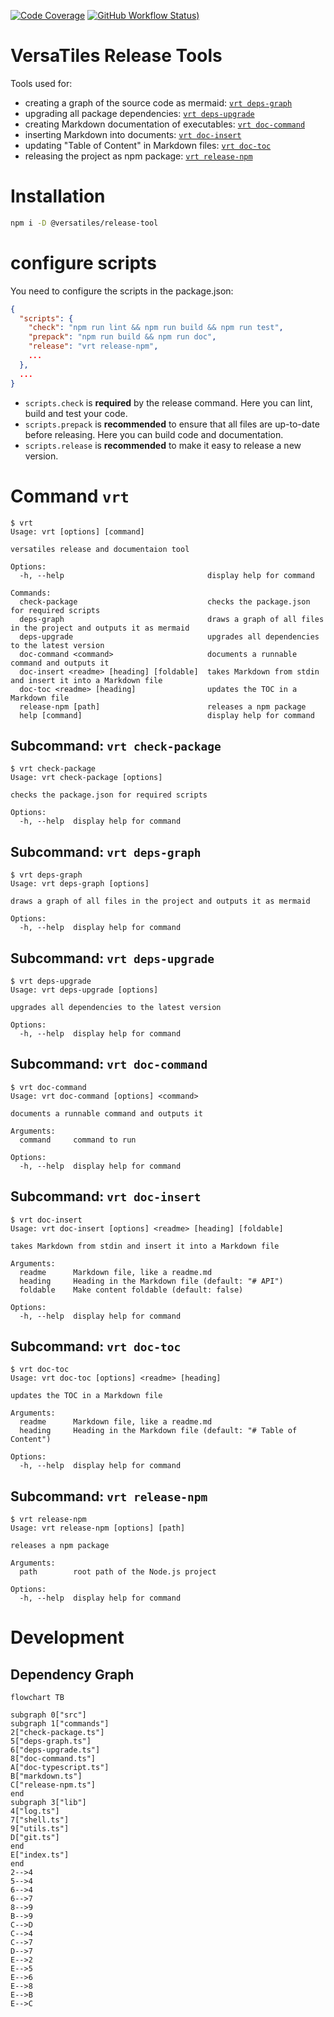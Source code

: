 [![Code Coverage](https://codecov.io/gh/versatiles-org/node-release-tool/branch/main/graph/badge.svg?token=IDHAI13M0K)](https://codecov.io/gh/versatiles-org/node-release-tool)
[![GitHub Workflow Status)](https://img.shields.io/github/actions/workflow/status/versatiles-org/node-release-tool/ci.yml)](https://github.com/versatiles-org/node-release-tool/actions/workflows/ci.yml)

# VersaTiles Release Tools

Tools used for:

* creating a graph of the source code as mermaid: [`vrt deps-graph`](#subcommand-vrt-deps-graph)
* upgrading all package dependencies: [`vrt deps-upgrade`](#subcommand-vrt-deps-upgrade)
* creating Markdown documentation of executables: [`vrt doc-command`](#subcommand-vrt-doc-command)
* inserting Markdown into documents: [`vrt doc-insert`](#subcommand-vrt-doc-insert)
* updating "Table of Content" in Markdown files: [`vrt doc-toc`](#subcommand-vrt-doc-toc)
* releasing the project as npm package: [`vrt release-npm`](#subcommand-vrt-release-npm)

# Installation

```bash
npm i -D @versatiles/release-tool
```

# configure scripts

You need to configure the scripts in the package.json:

```JSON
{
  "scripts": {
    "check": "npm run lint && npm run build && npm run test",
    "prepack": "npm run build && npm run doc",
    "release": "vrt release-npm",
    ...
  },
  ...
}
```

* `scripts.check` is **required** by the release command. Here you can lint, build and test your code.
* `scripts.prepack` is **recommended** to ensure that all files are up-to-date before releasing. Here you can build code and documentation.
* `scripts.release` is **recommended** to make it easy to release a new version.

# Command `vrt`

<!--- This chapter is generated automatically --->

```console
$ vrt
Usage: vrt [options] [command]

versatiles release and documentaion tool

Options:
  -h, --help                                display help for command

Commands:
  check-package                             checks the package.json for required scripts
  deps-graph                                draws a graph of all files in the project and outputs it as mermaid
  deps-upgrade                              upgrades all dependencies to the latest version
  doc-command <command>                     documents a runnable command and outputs it
  doc-insert <readme> [heading] [foldable]  takes Markdown from stdin and insert it into a Markdown file
  doc-toc <readme> [heading]                updates the TOC in a Markdown file
  release-npm [path]                        releases a npm package
  help [command]                            display help for command
```

## Subcommand: `vrt check-package`

```console
$ vrt check-package
Usage: vrt check-package [options]

checks the package.json for required scripts

Options:
  -h, --help  display help for command
```

## Subcommand: `vrt deps-graph`

```console
$ vrt deps-graph
Usage: vrt deps-graph [options]

draws a graph of all files in the project and outputs it as mermaid

Options:
  -h, --help  display help for command
```

## Subcommand: `vrt deps-upgrade`

```console
$ vrt deps-upgrade
Usage: vrt deps-upgrade [options]

upgrades all dependencies to the latest version

Options:
  -h, --help  display help for command
```

## Subcommand: `vrt doc-command`

```console
$ vrt doc-command
Usage: vrt doc-command [options] <command>

documents a runnable command and outputs it

Arguments:
  command     command to run

Options:
  -h, --help  display help for command
```

## Subcommand: `vrt doc-insert`

```console
$ vrt doc-insert
Usage: vrt doc-insert [options] <readme> [heading] [foldable]

takes Markdown from stdin and insert it into a Markdown file

Arguments:
  readme      Markdown file, like a readme.md
  heading     Heading in the Markdown file (default: "# API")
  foldable    Make content foldable (default: false)

Options:
  -h, --help  display help for command
```

## Subcommand: `vrt doc-toc`

```console
$ vrt doc-toc
Usage: vrt doc-toc [options] <readme> [heading]

updates the TOC in a Markdown file

Arguments:
  readme      Markdown file, like a readme.md
  heading     Heading in the Markdown file (default: "# Table of Content")

Options:
  -h, --help  display help for command
```

## Subcommand: `vrt release-npm`

```console
$ vrt release-npm
Usage: vrt release-npm [options] [path]

releases a npm package

Arguments:
  path        root path of the Node.js project

Options:
  -h, --help  display help for command
```

# Development

## Dependency Graph

<!--- This chapter is generated automatically --->

```mermaid
flowchart TB

subgraph 0["src"]
subgraph 1["commands"]
2["check-package.ts"]
5["deps-graph.ts"]
6["deps-upgrade.ts"]
8["doc-command.ts"]
A["doc-typescript.ts"]
B["markdown.ts"]
C["release-npm.ts"]
end
subgraph 3["lib"]
4["log.ts"]
7["shell.ts"]
9["utils.ts"]
D["git.ts"]
end
E["index.ts"]
end
2-->4
5-->4
6-->4
6-->7
8-->9
B-->9
C-->D
C-->4
C-->7
D-->7
E-->2
E-->5
E-->6
E-->8
E-->B
E-->C
```
